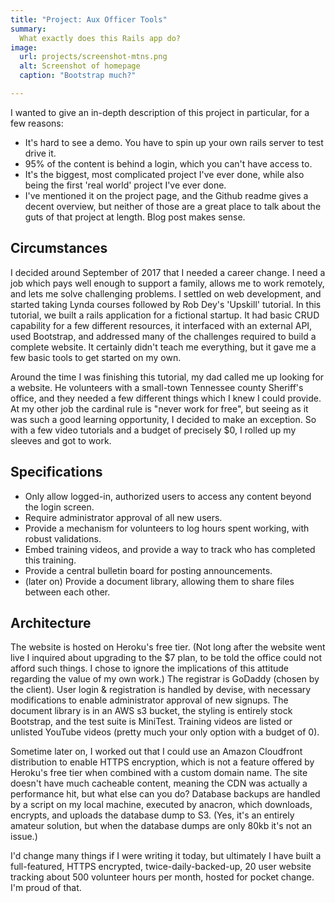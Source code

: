 ```yaml
---
title: "Project: Aux Officer Tools"
summary: 
  What exactly does this Rails app do?
image: 
  url: projects/screenshot-mtns.png
  alt: Screenshot of homepage
  caption: "Bootstrap much?"

---
```


I wanted to give an in-depth description of this project in particular, for a
few reasons:

- It's hard to see a demo. You have to spin up your own rails server to test
  drive it.
- 95% of the content is behind a login, which you can't have access to.
- It's the biggest, most complicated project I've ever done, while also being
  the first 'real world' project I've ever done.
- I've mentioned it on the project page, and the Github readme gives a decent
  overview, but neither of those are a great place to talk about the guts of
  that project at length. Blog post makes sense.

## Circumstances

I decided around September of 2017 that I needed a career change. I need a job
which pays well enough to support a family, allows me to work remotely, and
lets me solve challenging problems. I settled on web development, and started
taking Lynda courses followed by Rob Dey's 'Upskill' tutorial. In this
tutorial, we built a rails application for a fictional startup. It had basic
CRUD capability for a few different resources, it interfaced with an external
API, used Bootstrap, and addressed many of the challenges required to build a
complete website. It certainly didn't teach me everything, but it gave me a
few basic tools to get started on my own. 

Around the time I was finishing this tutorial, my dad called me up looking for a
website. He volunteers with a small-town Tennessee county Sheriff's office, and
they needed a few different things which I knew I could provide. At my other job
the cardinal rule is "never work for free", but seeing as it was such a good
learning opportunity, I decided to make an exception. So with a few video
tutorials and a budget of precisely $0, I rolled up my sleeves and got to
work.

## Specifications

- Only allow logged-in, authorized users to access any content beyond the login screen.
- Require administrator approval of all new users.
- Provide a mechanism for volunteers to log hours spent working, with robust validations.
- Embed training videos, and provide a way to track who has completed this training.
- Provide a central bulletin board for posting announcements.
- (later on) Provide a document library, allowing them to share files between each other.

## Architecture

The website is hosted on Heroku's free tier. (Not long after the website went
live I inquired about upgrading to the $7 plan, to be told the office could not
afford such things. I chose to ignore the implications of this attitude
regarding the value of my own work.) The registrar is GoDaddy (chosen by the
client). User login & registration is handled by devise, with necessary
modifications to enable administrator approval of new signups. The document
library is in an AWS s3 bucket, the styling is entirely stock Bootstrap, and
the test suite is MiniTest. Training videos are listed or unlisted YouTube
videos (pretty much your only option with a budget of 0).

Sometime later on, I worked out that I could use an Amazon Cloudfront
distribution to enable HTTPS encryption, which is not a feature offered by
Heroku's free tier when combined with a custom domain name. The site doesn't
have much cacheable content, meaning the CDN was actually a performance hit,
but what else can you do? Database backups are handled by a script on my local
machine, executed by anacron, which downloads, encrypts, and uploads the
database dump to S3. (Yes, it's an entirely amateur solution, but when the
database dumps are only 80kb it's not an issue.) 

I'd change many things if I were writing it today, but ultimately I have built
a full-featured, HTTPS encrypted, twice-daily-backed-up, 20 user website
tracking about 500 volunteer hours per month, hosted for pocket change. I'm
proud of that.
